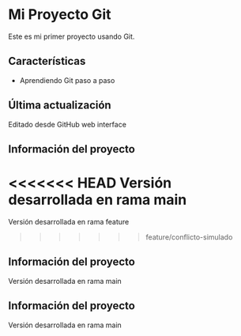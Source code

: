 # Mi Proyecto Git

Este es mi primer proyecto usando Git.

## Características
- Aprendiendo Git paso a paso
## Última actualización
Editado desde GitHub web interface

## Información del proyecto
<<<<<<< HEAD
Versión desarrollada en rama main
=======
Versión desarrollada en rama feature
>>>>>>> feature/conflicto-simulado

## Información del proyecto
Versión desarrollada en rama main

## Información del proyecto
Versión desarrollada en rama main
